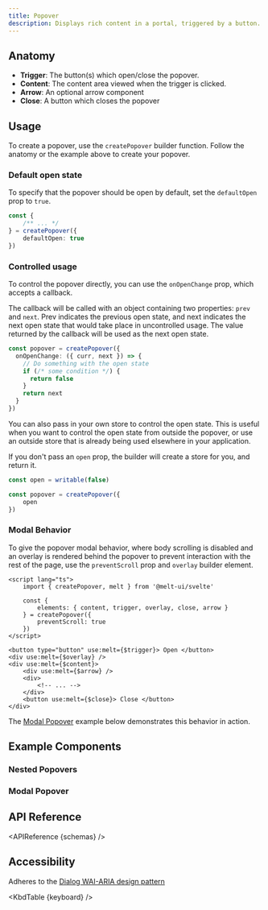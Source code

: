 ```yaml
---
title: Popover
description: Displays rich content in a portal, triggered by a button.
---
```


<script>
    import { APIReference, KbdTable, Preview } from '$docs/components' 
    export let schemas
    export let keyboard
    export let snippets
    export let previews
</script>

## Anatomy

- **Trigger**: The button(s) which open/close the popover.
- **Content**: The content area viewed when the trigger is clicked.
- **Arrow**: An optional arrow component
- **Close**: A button which closes the popover

## Usage

To create a popover, use the `createPopover` builder function. Follow the anatomy or the example
above to create your popover.

### Default open state

To specify that the popover should be open by default, set the `defaultOpen` prop to `true`.

```ts {2}
const {
	/** ... */
} = createPopover({
	defaultOpen: true
})
```

### Controlled usage

To control the popover directly, you can use the `onOpenChange` prop, which accepts a callback.

The callback will be called with an object containing two properties: `prev` and `next`. Prev
indicates the previous open state, and next indicates the next open state that would take place in
uncontrolled usage. The value returned by the callback will be used as the next open state.

```ts {2,3,4,5,6,7,8}
const popover = createPopover({
  onOpenChange: ({ curr, next }) => {
    // Do something with the open state
    if (/* some condition */) {
      return false
    }
    return next
  }
})
```

You can also pass in your own store to control the open state. This is useful when you want to
control the open state from outside the popover, or use an outside store that is already being used
elsewhere in your application.

If you don't pass an `open` prop, the builder will create a store for you, and return it.

```ts {1,4}
const open = writable(false)

const popover = createPopover({
	open
})
```

### Modal Behavior

To give the popover modal behavior, where body scrolling is disabled and an overlay is rendered
behind the popover to prevent interaction with the rest of the page, use the `preventScroll` prop
and `overlay` builder element.

```svelte
<script lang="ts">
	import { createPopover, melt } from '@melt-ui/svelte'

	const {
		elements: { content, trigger, overlay, close, arrow }
	} = createPopover({
		preventScroll: true
	})
</script>

<button type="button" use:melt={$trigger}> Open </button>
<div use:melt={$overlay} />
<div use:melt={$content}>
	<div use:melt={$arrow} />
	<div>
		<!-- ... -->
	</div>
	<button use:melt={$close}> Close </button>
</div>
```

The [Modal Popover](#modal-popover) example below demonstrates this behavior in action.

## Example Components

### Nested Popovers

<Preview code={snippets.nested}>
    <svelte:component this={previews.nested} />
</Preview>

### Modal Popover

<Preview code={snippets.modal}>
	<svelte:component this={previews.modal} />
</Preview>

## API Reference

<APIReference {schemas} />

## Accessibility

Adheres to the
[Dialog WAI-ARIA design pattern](https://www.w3.org/WAI/ARIA/apg/patterns/dialogmodal)

<KbdTable {keyboard} />
